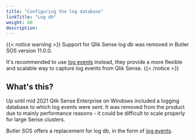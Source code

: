 ```yaml
---
title: "Configuring the log database"
linkTitle: "Log db"
weight: 80
description:
---
```


{{< notice warning >}}
Support for Qlik Sense log db was removed in Butler SOS version 11.0.0.

It's recommended to use [log events](/docs/getting_started/setup/log-events/) instead, they provide a more flexible and scalable way to capture log events from Qlik Sense.
{{< /notice >}}

## What's this?

Up until mid 2021 Qlik Sense Enterprise on Windows included a logging database to which log events were sent.
It was removed from the product due to mainly performance reasons - it could be difficult to scale properly for large Sense clusters.

Butler SOS offers a replacement for log db, in the form of [log events](/docs/getting_started/setup/log-events/).
